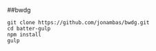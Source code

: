 ##bwdg

<pre><code>git clone https://github.com/jonambas/bwdg.git
cd batter-gulp
npm install
gulp</code></pre>

